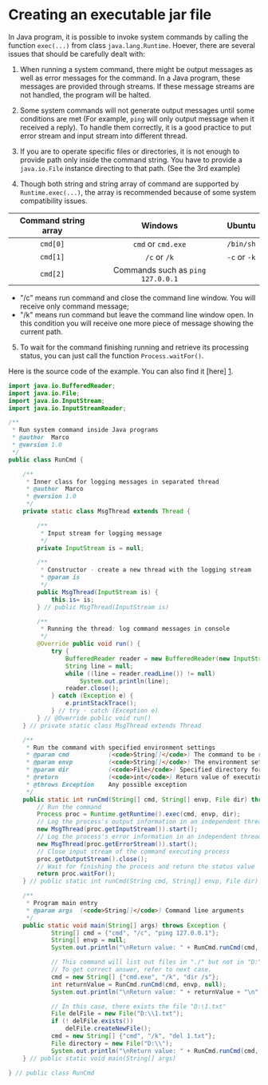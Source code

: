 Creating an executable jar file
===============================


  In Java program, it is possible to invoke system commands by calling the function ```exec(...)```
  from class ```java.lang.Runtime```. Hoever, there are several issues that should be carefully
  dealt with:

  1. When running a system command, there might be output messages as well as error messages for
     the command. In a Java program, these messages are provided through streams. If these message
     streams are not handled, the program will be halted.

  2. Some system commands will not generate output messages until some conditions are met (For
     example, ```ping``` will only output message when it received a reply). To handle them
     correctly, it is a good practice to put error stream and input stream into different thread.

  3. If you are to operate specific files or directories, it is not enough to provide path only
     inside the command string. You have to provide a ```java.io.File``` instance directing to
     that path. (See the 3rd example)

  4. Though both string and string array of command are supported by ```Runtime.exec(...)```,
     the array is recommended because of some system compatibility issues.


|Command string array|           Windows          |        Ubuntu        |
| :----------------: | :------------------------: | :------------------: |
|    ```cmd[0]```    | ```cmd``` or ```cmd.exe``` |    ```/bin/sh```     |
|    ```cmd[1]```    |   ```/c``` or ```/k```     | ```-c``` or ```-k``` |
|    ```cmd[2]```    |     Commands such as ```ping 127.0.0.1```         |


   - "/c" means run command and close the command line window. You will receive only
     command message;
   - "/k" means run command but leave the command line window open. In this condition
     you will receive one more piece of message showing the current path.


  5. To wait for the command finishing running and retrieve its processing status, you can just
     call the function ```Process.waitFor()```.



Here is the source code of the example. You can also find it [here] [1].

```java
import java.io.BufferedReader;
import java.io.File;
import java.io.InputStream;
import java.io.InputStreamReader;

/**
 * Run system command inside Java programs
 * @author  Marco
 * @version 1.0
 */
public class RunCmd {

    /**
     * Inner class for logging messages in separated thread
     * @author  Marco
     * @version 1.0
     */
    private static class MsgThread extends Thread {

        /**
         * Input stream for logging message
         */
        private InputStream is = null;

        /**
         * Constructor - create a new thread with the logging stream
         * @param is
         */
        public MsgThread(InputStream is) {
            this.is= is;
        } // public MsgThread(InputStream is)

        /**
         * Running the thread: log command messages in console
         */
        @Override public void run() {
            try {
                BufferedReader reader = new BufferedReader(new InputStreamReader(is));
                String line = null;
                while ((line = reader.readLine()) != null)
                    System.out.println(line);
                reader.close();
            } catch (Exception e) {
                e.printStackTrace();
            } // try - catch (Exception e)
        } // @Override public void run()
    } // private static class MsgThread extends Thread

    /**
     * Run the command with specified environment settings
     * @param cmd           (<code>String[]</code>) The command to be run
     * @param envp          (<code>String[]</code>) The environment settings
     * @param dir           (<code>File</code>) Specified directory for running command
     * @return              (<code>int</code>) Return value of executing the command
     * @throws Exception    Any possible exception
     */
    public static int runCmd(String[] cmd, String[] envp, File dir) throws Exception {
        // Run the command
        Process proc = Runtime.getRuntime().exec(cmd, envp, dir);
        // Log the process's output information in an independent thread
        new MsgThread(proc.getInputStream()).start();
        // Log the process's error information in an independent thread
        new MsgThread(proc.getErrorStream()).start();
        // Close input stream of the command executing process
        proc.getOutputStream().close();
        // Wait for finishing the process and return the status value 
        return proc.waitFor();
    } // public static int runCmd(String cmd, String[] envp, File dir)

    /**
     * Program main entry
     * @param args  (<code>String[]</code>) Command line arguments
     */
    public static void main(String[] args) throws Exception {
            String[] cmd = {"cmd", "/c", "ping 127.0.0.1"};
            String[] envp = null;
            System.out.println("\nReturn value: " + RunCmd.runCmd(cmd, envp, null));

            // This command will list out files in "./" but not in "D:"
            // To get correct answer, refer to next case.
            cmd = new String[] {"cmd.exe", "/k", "dir /s"};
            int returnValue = RunCmd.runCmd(cmd, envp, null);
            System.out.println("\nReturn value: " + returnValue + "\n");

            // In this case, there exists the file "D:\1.txt"
            File delFile = new File("D:\\1.txt");
            if (! delFile.exists())
                delFile.createNewFile();
            cmd = new String[] {"cmd", "/k", "del 1.txt"};
            File directory = new File("D:\\");
            System.out.println("\nReturn value: " + RunCmd.runCmd(cmd, envp, directory));
    } // public static void main(String[] args)

} // public class RunCmd
```


[1]: https://github.com/MarcoXZh/ProgrammingNotes/blob/master/Java/RunCmd.java
